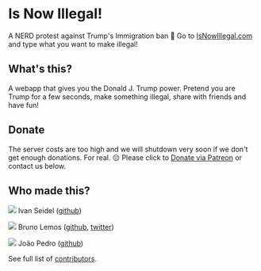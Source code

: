 # Is Now Illegal!
A NERD protest against Trump's Immigration ban 🚫
Go to [IsNowIllegal.com](http://isnowillegal.com) and type what you want to make illegal!

## What's this?
A webapp that gives you the Donald J. Trump power. Pretend you are Trump for a few seconds, make something illegal, share with friends and have fun!

## Donate

The server costs are too high and we will shutdown very soon if we don't get enough donations. For real. 😔
Please click to [Donate via Patreon](https://www.patreon.com/isnowillegal) or contact us below.

## Who made this?
![](https://github.com/ivanseidel.png?size=100)
Ivan Seidel ([github](https://github.com/ivanseidel))

![](https://github.com/brunolemos.png?size=100)
Bruno Lemos ([github](https://github.com/brunolemos), [twitter](https://twitter.com/brunolemos))

![](https://github.com/joaopedrovbs.png?size=100)
João Pedro ([github](https://github.com/joaopedrovbs))

See full list of [contributors](https://github.com/ivanseidel/Is-Now-Illegal/graphs/contributors).